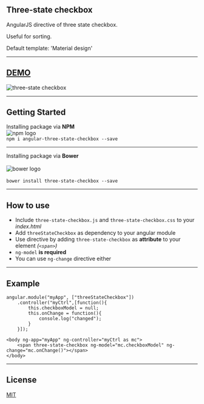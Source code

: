 ## Three-state checkbox

AngularJS directive of three state checkbox. 

Useful for sorting. 

Default template: 'Material design'

___

## [DEMO](http://anton.temchenko.com.ua/dev/three-state-checkbox/demo/)

![three-state checkbox](http://antontemchenko.github.io/three-state-checkbox/)

___

## Getting Started

Installing package via **NPM**<br/>
![npm logo](http://blogjs.github.io/public/npm-logo.png)<br/>
`npm i angular-three-state-checkbox --save`

___

Installing package via **Bower** <br/><br/>
![bower logo](http://blogjs.github.io/public/bower-logo.svg)<br/><br/>
`bower install three-state-checkbox --save`

___

## How to use

* Include `three-state-checkbox.js` and `three-state-checkbox.css` to your _index.html_
* Add `threeStateCheckbox` as dependency to your angular module
* Use directive by adding `three-state-checkbox` as **attribute** to your element _(`<span>`)_
* `ng-model` **is required**
* You can use `ng-change` directive either

<!-- Pass your options as Object through options attribute-->
___

## Example 

    angular.module("myApp", ["threeStateCheckbox"])
        .controller("myCtrl",[function(){
            this.checkboxModel = null;
            this.onChange = function(){
                console.log("changed");
            }
        }]);
<!-- -->

    <body ng-app="myApp" ng-controller="myCtrl as mc">
        <span three-state-checkbox ng-model="mc.checkboxModel" ng-change="mc.onChange()"></span>
    </body>
    
___

## License

[MIT](/LICENSE)
